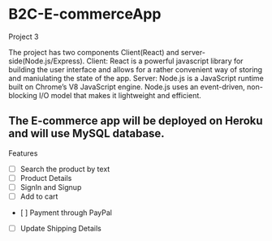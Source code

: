 # B2C-E-commerceApp
Project 3 

The project has two components Client(React) and server-side(Node.js/Express). Client: React is a powerful javascript library for building the user interface and allows for a rather convenient way of storing and maniulating the state of the app. Server: Node.js is a JavaScript runtime built on Chrome’s V8 JavaScript engine. Node.js uses an event-driven, non-blocking I/O model that makes it lightweight and efficient.

## The E-commerce app will be deployed on Heroku and will use MySQL database.

Features
- [ ] Search the product by text
- [ ] Product Details
- [ ] SignIn and Signup
- [ ] Add to cart
- [ ] Payment through PayPal
- [ ] Update Shipping Details
